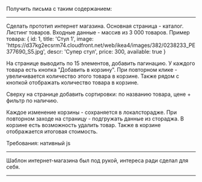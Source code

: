 Получить письма с таким содержанием:
<hr>
Сделать прототип интернет магазина. 
Основная страница - каталог. Листинг товаров. Входные данные - массив из 3 000 товаров. Пример товара:
{
 id: 1,
 title: 'Стул 1',
 image: 'https://d37kg2ecsrm74.cloudfront.net/web/ikea4/images/382/0238233_PE377690_S5.jpg',
 descr: 'Супер стул',
 price: 300,
 available: true
}

На странице выводить по 15 элементов, добавить пагинацию. У каждого товара есть кнопка "Добавить в корзину". При повторном клике - увеличивается количество этого товара в корзине. Также рядом с кнопкой отображать количество товара в корзине.

Сверху на странице добавить сортировки: по названию товара, цене + фильтр по наличию.

Каждое изменение корзины - сохраняется в локалсторадже. При повторном заходе на страницу - подгружать данные из стораджа. В корзине есть возможность удалить товар. Также в корзине отображается итоговая стоимость.

Требования: нативный js
<hr>
Шаблон интернет-магазина был под рукой, интереса ради сделал для себя. 
<hr>